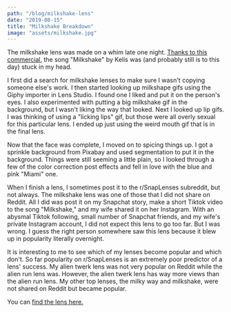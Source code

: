 ```yaml
---
path: "/blog/milkshake-lens"
date: "2019-08-15"
title: "Milkshake Breakdown"
image: "assets/milkshake.jpg"
---
```


The milkshake lens was made on a whim late one night. [Thanks to this commercial](https://www.youtube.com/watch?v=JIxvOhircTg), the song "Milkshake" by Kelis was (and probably still is to this day) stuck in my head.

I first did a search for milkshake lenses to make sure I wasn't copying someone else's work. I then started looking up milkshape gifs using the Giphy importer in Lens Studio. I found one I liked and put it on the person's eyes. I also experimented with putting a big milkshake gif in the background, but I wasn't liking the way that looked. Next I looked up lip gifs. I was thinking of using a "licking lips" gif, but those were all overly sexual for this particular lens. I ended up just using the weird mouth gif that is in the final lens.

Now that the face was complete, I moved on to spicing things up. I got a sprinkle background from Pixabay and used segmentation to put it in the background. Things were still seeming a little plain, so I looked through a few of the color correction post effects and fell in love with the blue and pink "Miami" one.

When I finish a lens, I sometimes post it to the r/SnapLenses subreddit, but not always. The milkshake lens was one of those that I did not share on Reddit. All I did was post it on my Snapchat story, make a short Tiktok video to the song "Milkshake," and my wife shared it on her Instagram. With an abysmal Tiktok following, small number of Snapchat friends, and my wife's private Instagram account, I did not expect this lens to go too far. But I was wrong. I guess the right person somewhere saw this lens because it blew up in popularity literally overnight.

It is interesting to me to see which of my lenses become popular and which don't. So far popularity on r/SnapLenses is an extremely poor predictor of a lens' success. My alien twerk lens was not very popular on Reddit while the alien run lens was. However, the alien twerk lens has way more views than the alien run lens. My other top lenses, the milky way and milkshake, were not shared on Reddit but became popular.

You can [find the lens here.](https://www.snapchat.com/unlock/?type=SNAPCODE&uuid=b54e72dd2af3446e8edcf39de2a09b93&metadata=01)

